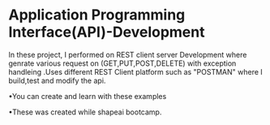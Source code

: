 # Application Programming Interface(API)-Development

In these project, I performed on REST client server Development where genrate various request on (GET,PUT,POST,DELETE) with exception handleing .Uses different REST Client platform such as "POSTMAN" where I build,test and modify the api.

•You can create and learn with these examples

•These was created while shapeai bootcamp.
